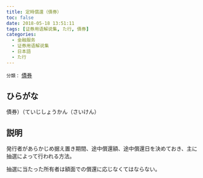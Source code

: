```yaml
---
title: 定時償還（債券）
toc: false
date: 2018-05-18 13:51:11
tags: [证券用语解说集, た行, 債券]
categories:
  - 金融服务
  - 证券用语解说集
  - 日本語
  - た行
---
```


`分類：` [債券](/tags/債券/)

## ひらがな

債券）（ていじしょうかん（さいけん）

## 説明

発行者があらかじめ据え置き期間、途中償還額、途中償還日を決めておき、主に抽選によって行われる方法。

抽選に当たった所有者は額面での償還に応じなくてはならない。
